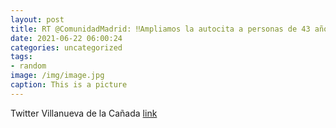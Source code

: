 ```yaml
---
layout: post
title: RT @ComunidadMadrid: ‼Ampliamos la autocita a personas de 43 años en adelante‼📆 A partir del miércoles se hará extensiva a las...
date: 2021-06-22 06:00:24
categories: uncategorized
tags:
- random
image: /img/image.jpg
caption: This is a picture
---
```

Twitter Villanueva de la Cañada [link](https://twitter.com/AytoVDLCanada/status/1406959633818951685)
